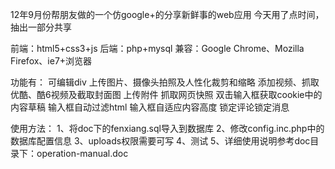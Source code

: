 12年9月份帮朋友做的一个仿google+的分享新鲜事的web应用
今天用了点时间，抽出一部分共享

前端：html5+css3+js
后端：php+mysql
兼容：Google Chrome、Mozilla Firefox、ie7+浏览器

功能有：
可编辑div
上传图片、摄像头拍照及人性化裁剪和缩略
添加视频、抓取优酷、酷6视频及截取封面图
上传附件
抓取网页快照
双击输入框获取cookie中的内容草稿
输入框自动过滤html
输入框自适应内容高度
锁定评论锁定消息

使用方法：
1、将doc下的fenxiang.sql导入到数据库
2、修改config.inc.php中的数据库配置信息
3、uploads权限需要可写
4、测试
5、详细使用说明参考doc目录下：operation-manual.doc